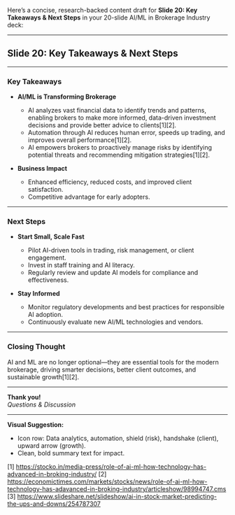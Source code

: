Here’s a concise, research-backed content draft for **Slide 20: Key Takeaways & Next Steps** in your 20-slide AI/ML in Brokerage Industry deck:

---

## **Slide 20: Key Takeaways & Next Steps**

---

### **Key Takeaways**

- **AI/ML is Transforming Brokerage**
  - AI analyzes vast financial data to identify trends and patterns, enabling brokers to make more informed, data-driven investment decisions and provide better advice to clients[1][2].
  - Automation through AI reduces human error, speeds up trading, and improves overall performance[1][2].
  - AI empowers brokers to proactively manage risks by identifying potential threats and recommending mitigation strategies[1][2].

- **Business Impact**
  - Enhanced efficiency, reduced costs, and improved client satisfaction.
  - Competitive advantage for early adopters.

---

### **Next Steps**

- **Start Small, Scale Fast**
  - Pilot AI-driven tools in trading, risk management, or client engagement.
  - Invest in staff training and AI literacy.
  - Regularly review and update AI models for compliance and effectiveness.

- **Stay Informed**
  - Monitor regulatory developments and best practices for responsible AI adoption.
  - Continuously evaluate new AI/ML technologies and vendors.

---

### **Closing Thought**

AI and ML are no longer optional—they are essential tools for the modern brokerage, driving smarter decisions, better client outcomes, and sustainable growth[1][2].

---

**Thank you!**  
*Questions & Discussion*

---

**Visual Suggestion:**  
- Icon row: Data analytics, automation, shield (risk), handshake (client), upward arrow (growth).
- Clean, bold summary text for impact.

[1] https://stocko.in/media-press/role-of-ai-ml-how-technology-has-advanced-in-broking-industry/
[2] https://economictimes.com/markets/stocks/news/role-of-ai-ml-how-technology-has-adavanced-in-broking-industry/articleshow/98994747.cms
[3] https://www.slideshare.net/slideshow/ai-in-stock-market-predicting-the-ups-and-downs/254787307
